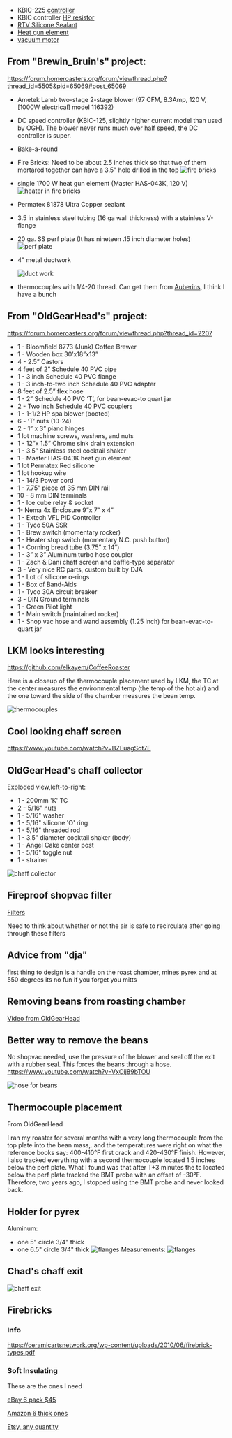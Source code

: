  - KBIC-225 [controller](https://www.ebay.com/itm/KBIC-SOILD-STATE-VARIABLE-SPEED-DC-MOTOR-CONTROL-KBIC-22S-30-DAY-WARRANTY/181192621391)
 - KBIC controller [HP resistor](https://www.amazon.com/gp/product/B007YA2SJ0/ref=ox_sc_act_title_1?smid=AYJQB4BLLY87P&psc=1)
 - [RTV Silicone Sealant](https://www.zoro.com/i/G2802633/)
 - [Heat gun element](https://www.zoro.com/i/G0394895/)
 - [vacuum motor](https://www.zoro.com/i/G0986632/)

## From "Brewin_Bruin's" project:
https://forum.homeroasters.org/forum/viewthread.php?thread_id=5505&pid=65069#post_65069

 - Ametek Lamb two-stage 2-stage blower (97 CFM, 8.3Amp, 120 V, [1000W electrical] model 116392)
 - DC speed controller (KBIC-125, slightly higher current model than used by OGH). The blower never runs much over half speed, the DC controller is super.
 - Bake-a-round 
 - Fire Bricks: Need to be about 2.5 inches thick so that two of them mortared together can have a 3.5" hole drilled in the top
    ![fire bricks](firebricks.gif)
 - single 1700 W heat gun element (Master HAS-043K, 120 V)
     ![heater in fire bricks](firebricks-with-heater.gif)
 - Permatex 81878 Ultra Copper sealant
 - 3.5 in stainless steel tubing (16 ga wall thickness) with a stainless V-flange
 - 20 ga. SS perf plate (It has nineteen .15 inch diameter holes)
     ![perf plate](perf_plate.jpg)
 - 4" metal ductwork
 
     ![duct work](duct-work.gif)
 - thermocouples with 1/4-20 thread.  Can get them from [Auberins](https://www.auberins.com/index.php?main_page=index&cPath=3), I think I have a bunch 
 
## From "OldGearHead's" project:
https://forum.homeroasters.org/forum/viewthread.php?thread_id=2207
+ 1 - Bloomfield 8773 (Junk) Coffee Brewer
+ 1 - Wooden box 30’x18”x13”
+ 4 - 2.5” Castors
+ 4 feet of 2” Schedule 40 PVC pipe
+ 1 - 3 inch Schedule 40 PVC flange
+ 1 - 3 inch-to-two inch Schedule 40 PVC adapter
+ 8 feet of 2.5” flex hose
+ 1 - 2” Schedule 40 PVC ‘T’, for bean-evac-to quart jar
+ 2 - Two inch Schedule 40 PVC couplers
+ 1 - 1-1/2 HP spa blower (booted)
+ 6 - ‘T’ nuts (10-24)
+ 2 - 1” x 3” piano hinges
+ 1 lot machine screws, washers, and nuts
+ 1 - 12”x 1.5” Chrome sink drain extension
+ 1 - 3.5” Stainless steel cocktail shaker
+ 1 - Master HAS-043K heat gun element
+ 1 lot Permatex Red silicone
+ 1 lot hookup wire
+ 1 - 14/3 Power cord
+ 1 - 7.75” piece of 35 mm DIN rail
+ 10 - 8 mm DIN terminals
+ 1 - Ice cube relay & socket
+ 1- Nema 4x Enclosure 9”x 7” x 4”
+ 1 - Extech VFL PID Controller
+ 1 - Tyco 50A SSR
+ 1 - Brew switch (momentary rocker)
+ 1 - Heater stop switch (momentary N.C. push button)
+ 1 - Corning bread tube (3.75” x 14”)
+ 1 - 3” x 3” Aluminum turbo hose coupler
+ 1 - Zach & Dani chaff screen and baffle-type separator
+ 3 - Very nice RC parts, custom built by DJA
+ 1 - Lot of silicone o-rings
+ 1 - Box of Band-Aids
+ 1 - Tyco 30A circuit breaker
+ 3 - DIN Ground terminals
+ 1 - Green Pilot light
+ 1 - Main switch (maintained rocker)
+ 1 - Shop vac hose and wand assembly (1.25 inch) for bean-evac-to-quart jar
 
## LKM looks interesting
https://github.com/elkayem/CoffeeRoaster

Here is a closeup of the thermocouple placement used by LKM, the TC at the center measures the
environmental temp (the temp of the hot air) and the one toward the side of the chamber measures
the bean temp.

![thermocouples](Dual-thermocouples.jpg)

## Cool looking chaff screen
https://www.youtube.com/watch?v=BZEuagSot7E

## OldGearHead's chaff collector

Exploded view,left-to-right:
 - 1 - 200mm 'K' TC
 - 2 - 5/16" nuts
 - 1 - 5/16" washer
 - 1 - 5/16" silicone 'O' ring
 - 1 - 5/16" threaded rod
 - 1 - 3.5" diameter cocktail shaker (body)
 - 1 - Angel Cake center post
 - 1 - 5/16" toggle nut
 - 1 - strainer

![chaff collector](chaffcollecter.jpg)

## Fireproof shopvac filter
[Filters](https://www.amazon.com/dp/B083W6564Q/ref=cm_sw_em_r_mt_dp_U_UTFvEbEZHSGZH)

Need to think about whether or not the air is safe to recirculate after going through these filters

## Advice from "dja"
first thing to design is a handle on the roast chamber, mines pyrex and at 550 degrees its no fun if you forget you mitts

## Removing beans from roasting chamber
[Video from OldGearHead](https://www.youtube.com/watch?v=uDQoVGO9Ac4)

## Better way to remove the beans
No shopvac needed, use the pressure of the blower and seal off the exit with a rubber seal.  This forces the beans through a hose.
https://www.youtube.com/watch?v=VxOij89bTOU

![hose for beans](hose-for-beans.png)

## Thermocouple placement

From OldGearHead

I ran my roaster for several months with a very long thermocouple from the top plate into
the bean mass,. and the temperatures were right on what the reference books say: 400-410°F 
first crack and 420-430°F finish. However, I also tracked everything with a second thermocouple 
located 1.5 inches below the perf plate. What I found was that after T+3 minutes the tc 
located below the perf plate tracked the BMT probe with an offset of -30°F. Therefore, 
two years ago, I stopped using the BMT probe and never looked back.

## Holder for pyrex

Aluminum:
 - one 5" circle 3/4" thick
 - one 6.5" circle 3/4" thick
 ![flanges](bake-a-round-flanges.jpg)
Measurements:
 ![flanges](jims_adapter_ring_copy.jpg)

## Chad's chaff exit
![chaff exit](CHAFF.jpg)

## Firebricks

### Info
https://ceramicartsnetwork.org/wp-content/uploads/2010/06/firebrick-types.pdf

### Soft Insulating
These are the ones I need

[eBay 6 pack $45](https://ebay.us/hLine4)

[Amazon 6 thick ones](https://www.amazon.com/gp/product/B07Y15W2SP?pf_rd_p=ab873d20-a0ca-439b-ac45-cd78f07a84d8&pf_rd_r=00VK1TAQ0TZ67VAY5TCA)

[Etsy, any quantity](https://www.etsy.com/listing/766795888/k-26-insulating-firebrick-9-x-45-x-25?gpla=1&gao=1&&utm_source=google&utm_medium=cpc&utm_campaign=shopping_us_a-craft_supplies_and_tools-tools_and_equipment-tools-torching_and_heating-hand_torches&utm_custom1=d39f4c23-629a-414a-a7f6-fffa49be09ec&utm_content=go_1843970764_70433201900_346429180316_aud-459688891835:pla-513785385112_c__766795888&utm_custom2=1843970764&gclid=CjwKCAiA7t3yBRADEiwA4GFlI0wfo2JZHB44etMEIkBwKUgHNSaCYamu5fSxg9Jruyg-cRKoTM2sTBoCqAYQAvD_BwE)



